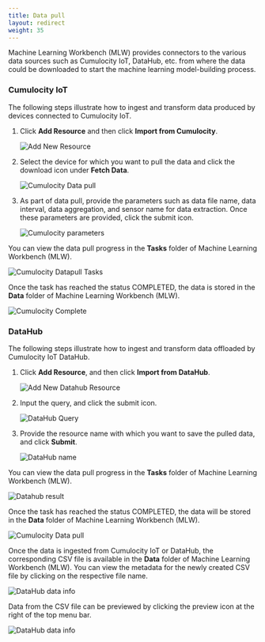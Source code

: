 ```yaml
---
title: Data pull
layout: redirect
weight: 35
---
```


Machine Learning Workbench (MLW) provides connectors to the various data sources such as Cumulocity IoT, DataHub, etc. from where the data could be downloaded to start the machine learning model-building process.

### Cumulocity IoT

The following steps illustrate how to ingest and transform data produced by devices connected to Cumulocity IoT.

1. Click **Add Resource** and then click **Import from Cumulocity**.

    ![Add New Resource](/images/zementis/mlw-app-resource-c8y.png)


2. Select the device for which you want to pull the data and click the download icon under **Fetch Data**.

    ![Cumulocity Data pull](/images/zementis/mlw-app-datapull-c8y.png)


3. As part of data pull, provide the parameters such as data file name, data interval, data aggregation, and sensor name for data extraction. Once these parameters are provided, click the submit icon.

    ![Cumulocity parameters](/images/zementis/mlw-app-datapull-param.png)


You can view the data pull progress in the **Tasks** folder of Machine Learning Workbench (MLW).

![Cumulocity Datapull Tasks](/images/zementis/mlw-app-datapull-tasks.png)


Once the task has reached the status COMPLETED, the data is stored in the **Data** folder of Machine Learning Workbench (MLW).

![Cumulocity Complete](/images/zementis/mlw-app-datapull-complete.png)


### DataHub

The following steps illustrate how to ingest and transform data offloaded by Cumulocity IoT DataHub.

1. Click **Add Resource**, and then click **Import from DataHub**.

    ![Add New Datahub Resource](/images/zementis/mlw-app-resource-dh.png)


2. Input the query, and click the submit icon.

    ![DataHub Query](/images/zementis/mlw-app-dh-query.png)


3. Provide the resource name with which you want to save the pulled data, and click **Submit**.

    ![DataHub name](/images/zementis/mlw-app-dh-name.png)


You can view the data pull progress in the **Tasks** folder of Machine Learning Workbench (MLW).

![Datahub result](/images/zementis/mlw-app-dh-result.png)


Once the task has reached the status COMPLETED, the data will be stored in the **Data** folder of Machine Learning Workbench (MLW).

![Cumulocity Data pull](/images/zementis/mlw-app-dh-data.png)

Once the data is ingested from Cumulocity IoT or DataHub, the corresponding CSV file is available in the **Data** folder of Machine Learning Workbench (MLW). You can view the metadata for the newly created CSV file by clicking on the respective file name.

![DataHub data info](/images/zementis/mlw-app-dh-datainfo.png)

Data from the CSV file can be previewed by clicking the preview icon at the right of the top menu bar.
 
![DataHub data info](/images/zementis/mlw-app-dh-datapreview.png)
